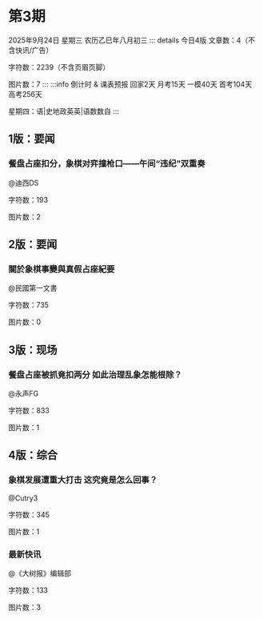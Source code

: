# 第3期
2025年9月24日 星期三 农历乙巳年八月初三
::: details 今日4版
文章数：4（不含快讯/广告）

字符数：2239（不含页眉页脚）

图片数：7
:::
:::info 倒计时 & 课表预报
回家2天 月考15天 一模40天 首考104天 高考256天

星期四：语|史地政英英|语数数自
:::
## 1版：要闻
### 餐盘占座扣分，象棋对弈撞枪口——午间“违纪”双重奏
@迪西DS

字符数：193

图片数：2

## 2版：要闻
### 關於象棋事變與真假占座紀要
@民國第一文書

字符数：735

图片数：0

## 3版：现场
### 餐盘占座被抓竟扣两分 如此治理乱象怎能根除？
@永声FG

字符数：833

图片数：1

## 4版：综合
### 象棋发展遭重大打击 这究竟是怎么回事？
@Cutry3

字符数：345

图片数：1

### 最新快讯
@《大树报》编辑部

字符数：133

图片数：3